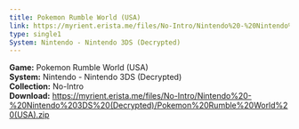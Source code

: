 ```yaml
---
title: Pokemon Rumble World (USA)
link: https://myrient.erista.me/files/No-Intro/Nintendo%20-%20Nintendo%203DS%20(Decrypted)/Pokemon%20Rumble%20World%20(USA).zip
type: single1
System: Nintendo - Nintendo 3DS (Decrypted)
---
```

<b>Game:</b> Pokemon Rumble World (USA)<br>
<b>System:</b> Nintendo - Nintendo 3DS (Decrypted)<br>
<b>Collection:</b> No-Intro<br>
<b>Download:</b> https://myrient.erista.me/files/No-Intro/Nintendo%20-%20Nintendo%203DS%20(Decrypted)/Pokemon%20Rumble%20World%20(USA).zip